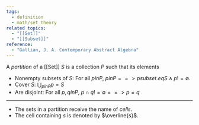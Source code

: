 ```yaml
---
tags:
  - definition
  - math/set_theory
related topics:
  - "[[Set]]"
  - "[[Subset]]"
reference:
  - "Gallian, J. A. Contemporary Abstract Algebra"
---
```

A _partition_ of a [[Set]] $S$ is a collection $P$ such that its elements
- Nonempty subsets of $S$:
	For all $p in P$, $p in P ==> p subset.eq S\land p != \emptyset$.
- Cover $S$:
	$\displaystyle\bigcup_{p in P} p = S$
- Are disjoint:
	For all $p,q in P$, $p\cap q != \emptyset ==> p=q$
---
- The sets in a partition receive the name of _cells_.
- The cell containing $s$ is denoted by $\overline{s}$.
